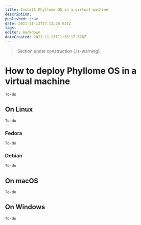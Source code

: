 ```yaml
---
title: Install Phyllome OS in a virtual machine
description: 
published: true
date: 2021-11-13T17:12:26.031Z
tags: 
editor: markdown
dateCreated: 2021-11-13T11:35:17.576Z
---
```


> Section under construction
{.is-warning}

# How to deploy Phyllome OS in a virtual machine

`To-do`

## On Linux

`To-do`

### Fedora

`To-do`

### Debian

`To-do`

## On macOS

`To-do`

## On Windows

`To-do`